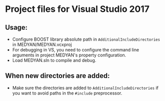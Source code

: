# Project files for Visual Studio 2017

## Usage:
+ Configure BOOST library absolute path in `AdditionalIncludeDirectories` in MEDYAN/MEDYAN.vcxproj
+ For debugging in VS, you need to configure the command line arguments in project MEDYAN's property configuration.
+ Load MEDYAN.sln to compile and debug.

## When new directories are added:
+ Make sure the directories are added to `AdditionalIncludeDirectories` if you want to avoid paths in the `#include` preprocessor.
